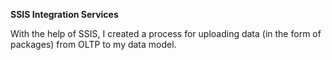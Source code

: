 **SSIS Integration Services**

With the help of SSIS, I created a process for uploading data (in the form of packages) from OLTP to my data model.
